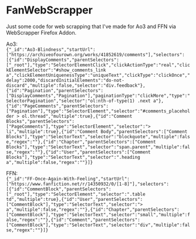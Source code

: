 # FanWebScrapper

Just some code for web scrapping that I've made for Ao3 and FFN via WebScrapper Firefox Addon.

Ao3:  
```{"_id":"Ao3-Blindness","startUrl":["https://archiveofourown.org/works/41852619/comments"],"selectors":[{"id":"DisplayComments","parentSelectors":["_root"],"type":"SelectorElementClick","clickActionType":"real","clickElementSelector":"#show_comments_link a","clickElementUniquenessType":"uniqueText","clickType":"clickOnce","delay":2000,"discardInitialElements":"do-not-discard","multiple":false,"selector":"div.feedback"},{"id":"Pagination","parentSelectors":["DisplayComments","Pagination"],"paginationType":"clickMore","type":"SelectorPagination","selector":"ol:nth-of-type(1) .next a"},{"id":"PageComments","parentSelectors":["Pagination"],"type":"SelectorElement","selector":"#comments_placeholder > ol.thread","multiple":true},{"id":"Comment Blocks","parentSelectors":["PageComments"],"type":"SelectorElement","selector":"> li","multiple":true},{"id":"Comment Body","parentSelectors":["Comment Blocks"],"type":"SelectorText","selector":"blockquote","multiple":false,"regex":""},{"id":"Chapter","parentSelectors":["Comment Blocks"],"type":"SelectorText","selector":"span.parent","multiple":false,"regex":""},{"id":"User","parentSelectors":["Comment Blocks"],"type":"SelectorText","selector":".heading a","multiple":false,"regex":""}]}```


FFN:  
```{"_id":"FF-Once-Again-With-Feeling","startUrl":["https://www.fanfiction.net/r/14350932/0/[1-8]"],"selectors":[{"id":"CommentBlock","parentSelectors":["_root"],"type":"SelectorElement","selector":".table td","multiple":true},{"id":"User","parentSelectors":["CommentBlock"],"type":"SelectorText","selector":"> a","multiple":false,"regex":""},{"id":"Chapter","parentSelectors":["CommentBlock"],"type":"SelectorText","selector":"small","multiple":false,"regex":""},{"id":"Comment","parentSelectors":["CommentBlock"],"type":"SelectorText","selector":"div","multiple":false,"regex":""}]}```
